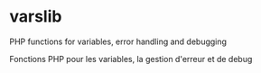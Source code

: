 # varslib
PHP functions for variables, error handling and debugging

Fonctions PHP pour les variables, la gestion d'erreur et de debug
